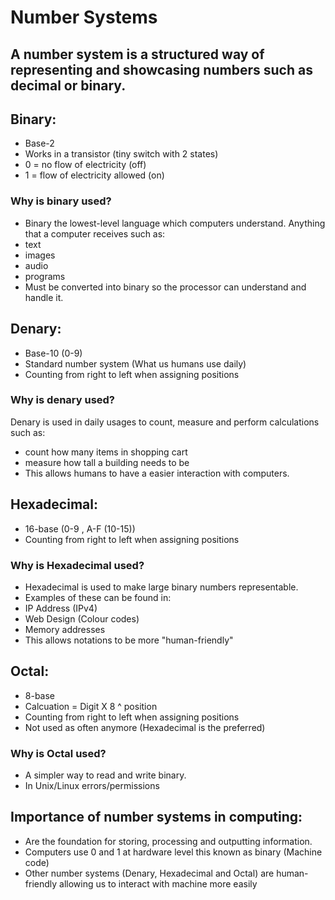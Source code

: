 # Number Systems
## A number system is a structured way of representing and showcasing numbers such as decimal or binary.

## Binary:
- Base-2
- Works in a transistor (tiny switch with 2 states)
- 0 = no flow of electricity (off)
- 1 = flow of electricity allowed (on)

### Why is binary used?
- Binary the lowest-level language which computers understand. Anything that a computer receives such as:
- text
- images
- audio
- programs
- Must be converted into binary so the processor can understand and handle it.

## Denary:
- Base-10 (0-9)
- Standard number system (What us humans use daily)
- Counting from right to left when assigning positions

### Why is denary used?

Denary is used in daily usages to count, measure and perform calculations such as:
- count how many items in shopping cart
- measure how tall a building needs to be
- This allows humans to have a easier interaction with computers.

## Hexadecimal:
- 16-base (0-9 , A-F (10-15))
- Counting from right to left when assigning positions

### Why is Hexadecimal used?
- Hexadecimal is used to make large binary numbers representable. 
- Examples of these can be found in:
- IP Address (IPv4)
- Web Design (Colour codes)
- Memory addresses
- This allows notations to be more "human-friendly"

## Octal:
- 8-base
- Calcuation = Digit X 8 ^ position
- Counting from right to left when assigning positions
- Not used as often anymore (Hexadecimal is the preferred)

### Why is Octal used?
- A simpler way to read and write binary.
- In Unix/Linux errors/permissions

## Importance of number systems in computing:
- Are the foundation for storing, processing and outputting information. 
- Computers use 0 and 1 at hardware level this known as binary (Machine code)
- Other number systems (Denary, Hexadecimal and Octal) are human-friendly allowing us to interact with machine more easily